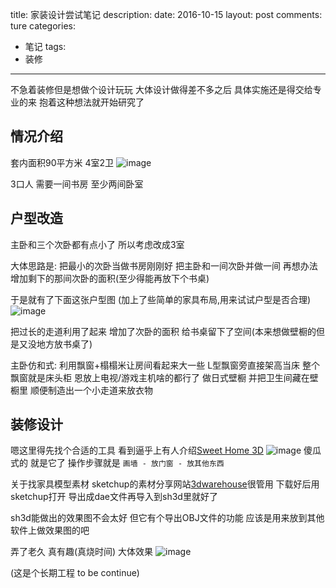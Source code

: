 title: 家装设计尝试笔记
description: 
date: 2016-10-15
layout: post
comments: ture
categories:
- 笔记
tags: 
- 装修
---

不急着装修但是想做个设计玩玩 
大体设计做得差不多之后 具体实施还是得交给专业的来
抱着这种想法就开始研究了

情况介绍
-------
套内面积90平方米 4室2卫
![image](/i/note_myhome/01.jpg)

3口人
需要一间书房 至少两间卧室


户型改造
---------

主卧和三个次卧都有点小了 所以考虑改成3室

大体思路是:
把最小的次卧当做书房刚刚好
把主卧和一间次卧并做一间
再想办法增加剩下的那间次卧的面积(至少得能再放下个书桌)

于是就有了下面这张户型图 (加上了些简单的家具布局,用来试试户型是否合理)
![image](/i/note_myhome/02.jpg)

把过长的走道利用了起来 增加了次卧的面积 给书桌留下了空间(本来想做壁橱的但是又没地方放书桌了)

主卧仿和式: 
利用飘窗+榻榻米让房间看起来大一些
L型飘窗旁直接架高当床 整个飘窗就是床头柜 恩放上电视/游戏主机啥的都行了
做日式壁橱 并把卫生间藏在壁橱里 顺便制造出一个小走道来放衣物


装修设计
---------

嗯这里得先找个合适的工具
看到逼乎上有人介绍[Sweet Home 3D](http://www.sweethome3d.com/zh-cn/)
![image](/i/note_myhome/03.jpg)
傻瓜式的 就是它了
操作步骤就是 `画墙 - 放门窗 - 放其他东西`

关于找家具模型素材
sketchup的素材分享网站[3dwarehouse](3dwarehouse.sketchup.com)很管用 
下载好后用sketchup打开 导出成dae文件再导入到sh3d里就好了

sh3d能做出的效果图不会太好 但它有个导出OBJ文件的功能 应该是用来放到其他软件上做效果图的吧

弄了老久 真有趣(真烧时间) 大体效果
![image](/i/note_myhome/04.jpg)


(这是个长期工程 to be continue)